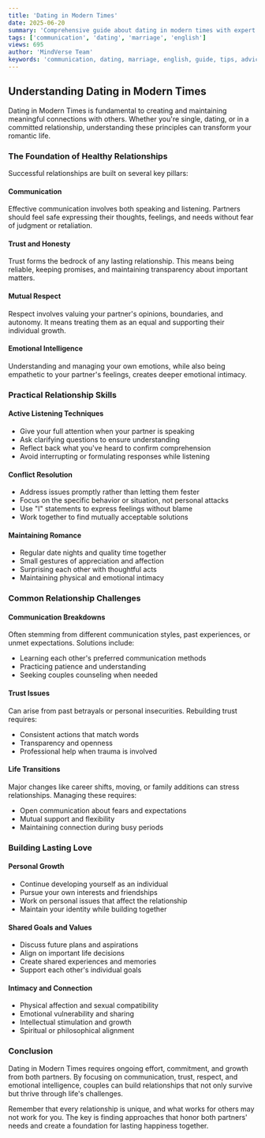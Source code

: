 ```yaml
---
title: 'Dating in Modern Times'
date: 2025-06-20
summary: 'Comprehensive guide about dating in modern times with expert insights and practical advice.'
tags: ['communication', 'dating', 'marriage', 'english']
views: 695
author: 'MindVerse Team'
keywords: 'communication, dating, marriage, english, guide, tips, advice'
---
```

## Understanding Dating in Modern Times

Dating in Modern Times is fundamental to creating and maintaining meaningful connections with others. Whether you're single, dating, or in a committed relationship, understanding these principles can transform your romantic life.

### The Foundation of Healthy Relationships

Successful relationships are built on several key pillars:

#### Communication
Effective communication involves both speaking and listening. Partners should feel safe expressing their thoughts, feelings, and needs without fear of judgment or retaliation.

#### Trust and Honesty
Trust forms the bedrock of any lasting relationship. This means being reliable, keeping promises, and maintaining transparency about important matters.

#### Mutual Respect
Respect involves valuing your partner's opinions, boundaries, and autonomy. It means treating them as an equal and supporting their individual growth.

#### Emotional Intelligence
Understanding and managing your own emotions, while also being empathetic to your partner's feelings, creates deeper emotional intimacy.

### Practical Relationship Skills

#### Active Listening Techniques
- Give your full attention when your partner is speaking
- Ask clarifying questions to ensure understanding
- Reflect back what you've heard to confirm comprehension
- Avoid interrupting or formulating responses while listening

#### Conflict Resolution
- Address issues promptly rather than letting them fester
- Focus on the specific behavior or situation, not personal attacks
- Use "I" statements to express feelings without blame
- Work together to find mutually acceptable solutions

#### Maintaining Romance
- Regular date nights and quality time together
- Small gestures of appreciation and affection
- Surprising each other with thoughtful acts
- Maintaining physical and emotional intimacy

### Common Relationship Challenges

#### Communication Breakdowns
Often stemming from different communication styles, past experiences, or unmet expectations. Solutions include:
- Learning each other's preferred communication methods
- Practicing patience and understanding
- Seeking couples counseling when needed

#### Trust Issues
Can arise from past betrayals or personal insecurities. Rebuilding trust requires:
- Consistent actions that match words
- Transparency and openness
- Professional help when trauma is involved

#### Life Transitions
Major changes like career shifts, moving, or family additions can stress relationships. Managing these requires:
- Open communication about fears and expectations
- Mutual support and flexibility
- Maintaining connection during busy periods

### Building Lasting Love

#### Personal Growth
- Continue developing yourself as an individual
- Pursue your own interests and friendships
- Work on personal issues that affect the relationship
- Maintain your identity while building together

#### Shared Goals and Values
- Discuss future plans and aspirations
- Align on important life decisions
- Create shared experiences and memories
- Support each other's individual goals

#### Intimacy and Connection
- Physical affection and sexual compatibility
- Emotional vulnerability and sharing
- Intellectual stimulation and growth
- Spiritual or philosophical alignment

### Conclusion

Dating in Modern Times requires ongoing effort, commitment, and growth from both partners. By focusing on communication, trust, respect, and emotional intelligence, couples can build relationships that not only survive but thrive through life's challenges.

Remember that every relationship is unique, and what works for others may not work for you. The key is finding approaches that honor both partners' needs and create a foundation for lasting happiness together.